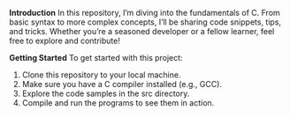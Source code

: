 **Introduction**
In this repository, I’m diving into the fundamentals of C. From basic syntax to more complex concepts, I’ll be sharing code snippets, tips, and tricks. Whether you’re a seasoned developer or a fellow learner, feel free to explore and contribute!


**Getting Started**
To get started with this project:

1. Clone this repository to your local machine.
2. Make sure you have a C compiler installed (e.g., GCC).
3. Explore the code samples in the src directory.
4. Compile and run the programs to see them in action.
